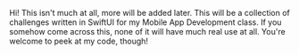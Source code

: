 Hi! This isn't much at all, more will be added later. This will be a collection of challenges written in SwiftUI for my Mobile App Development class. If you somehow come across this, none of it will have much real use at all. You're welcome to peek at my code, though!
